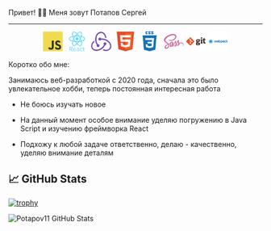 

 Привет! 💁‍♂️  Меня зовут Потапов Сергей 

<div id="badges" align="center" >
   <a href="https://t.me/Serzh11Potapov>
    <img src="https://img.shields.io/badge/Telegram-1A1B26?style=for-the-badge&logo=telegram&logoColor=white" alt="Telegram Badge"/>
   </a>
</div>


---


<div  align="center">
    <img src="https://github.com/devicons/devicon/blob/master/icons/javascript/javascript-original.svg" title="JavaScript" alt="JavaScript" width="40" height="40"/>&nbsp;
    <img src="https://github.com/devicons/devicon/blob/master/icons/react/react-original-wordmark.svg" title="React" alt="React" width="40" height="40"/>&nbsp;
    <img src="https://github.com/devicons/devicon/blob/master/icons/redux/redux-original.svg" title="Redux" alt="Redux " width="40" height="40"/>&nbsp;
    <img src="https://github.com/devicons/devicon/blob/master/icons/html5/html5-original.svg" title="HTML5" alt="HTML" width="40" height="40"/>&nbsp;
    <img src="https://github.com/devicons/devicon/blob/master/icons/css3/css3-plain-wordmark.svg"  title="CSS3" alt="CSS" width="40" height="40"/>&nbsp;
    <img src="https://raw.githubusercontent.com/devicons/devicon/master/icons/sass/sass-original.svg" title="sass" **alt="Git" width="40" height="40"/>
    <img src="https://github.com/devicons/devicon/blob/master/icons/git/git-original-wordmark.svg" title="Git" **alt="Git" width="40" height="40"/>
    <img src="https://raw.githubusercontent.com/devicons/devicon/d00d0969292a6569d45b06d3f350f463a0107b0d/icons/webpack/webpack-original-wordmark.svg"  title="sass" **alt="Git" width="40" height="40"/>
</div>



Коротко обо мне:

Занимаюсь веб-разработкой с 2020 года, сначала это было увлекательное хобби, теперь постоянная интересная работа


- Не боюсь изучать новое

- На данный момент особое внимание уделяю погружению в Java Script и изучению фреймворка React

- Подхожу к любой задаче ответственно, делаю - качественно, уделяю внимание деталям

## 📈 GitHub Stats

[![trophy](https://github-profile-trophy.vercel.app/?username=Potapov11)](https://github.com/Potapov11/github-profile-trophy)

![Potapov11 GitHub Stats](https://github-readme-stats.vercel.app/api?username=Potapov11&count_private=true&hide=contribs&show_icons=true&theme=radical)
<!-- ![Top Langs](https://github-readme-stats.vercel.app/api/top-langs/?username=Potapov11&count_private=true&hide=tsql&langs_count=7&theme=radical&layout=compact) -->

